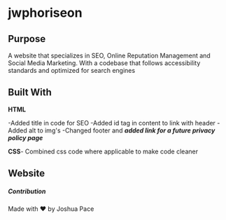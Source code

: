 # jwphoriseon

## Purpose
A website that specializes in SEO, Online Reputation Management and Social Media Marketing. With a codebase that follows accessibility standards and optimized for search engines

## Built With
**HTML**

-Added title in code for SEO
-Added id tag in content to link with header
-Added alt to img's
-Changed footer and ***added link for a future privacy policy page***

**CSS**-
Combined css code where applicable to make code cleaner

## Website


##### Contribution
Made with :heart: by Joshua Pace